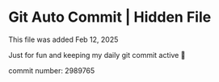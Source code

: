 # Git Auto Commit | Hidden File

This file was added Feb 12, 2025

Just for fun and keeping my daily git commit active 🤪

commit number: 2989765
